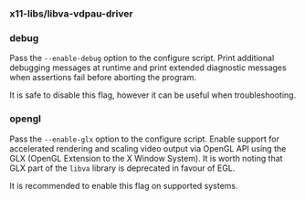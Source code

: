 ### x11-libs/libva-vdpau-driver

### debug
Pass the `--enable-debug` option to the configure script. Print additional debugging messages at runtime and print extended diagnostic messages when assertions fail before aborting the program.

It is safe to disable this flag, however it can be useful when troubleshooting.

### opengl
Pass the `--enable-glx` option to the configure script. Enable support for accelerated rendering and scaling video output via OpenGL API using the GLX (OpenGL Extension to the X Window System). It is worth noting that GLX part of the `libva` library is deprecated in favour of EGL.

It is recommended to enable this flag on supported systems.
